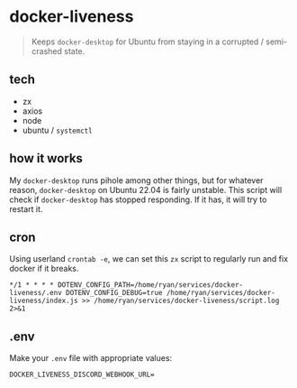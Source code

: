 # docker-liveness

> Keeps `docker-desktop` for Ubuntu from staying in a corrupted / semi-crashed state.

## tech

* zx
* axios
* node
* ubuntu / `systemctl`

## how it works

My `docker-desktop` runs pihole among other things, but for whatever reason, `docker-desktop` on Ubuntu 22.04 is fairly unstable. This script will check if `docker-desktop` has stopped responding. If it has, it will try to restart it.

## cron

Using userland `crontab -e`, we can set this `zx` script to regularly run and fix docker if it breaks.

```cron
*/1 * * * * DOTENV_CONFIG_PATH=/home/ryan/services/docker-liveness/.env DOTENV_CONFIG_DEBUG=true /home/ryan/services/docker-liveness/index.js >> /home/ryan/services/docker-liveness/script.log 2>&1
```

## .env

Make your `.env` file with appropriate values:

```
DOCKER_LIVENESS_DISCORD_WEBHOOK_URL=
```